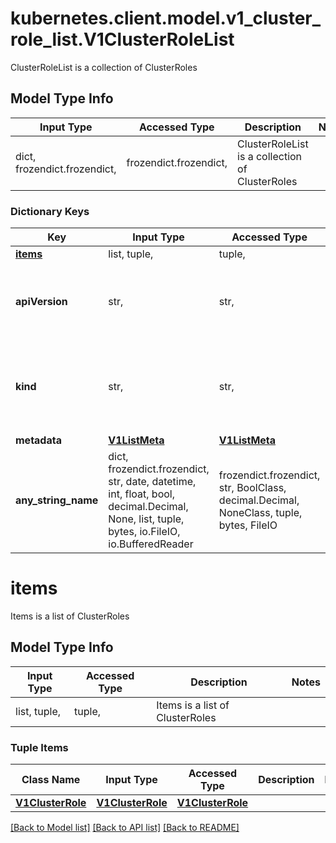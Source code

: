 # kubernetes.client.model.v1_cluster_role_list.V1ClusterRoleList

ClusterRoleList is a collection of ClusterRoles

## Model Type Info
Input Type | Accessed Type | Description | Notes
------------ | ------------- | ------------- | -------------
dict, frozendict.frozendict,  | frozendict.frozendict,  | ClusterRoleList is a collection of ClusterRoles | 

### Dictionary Keys
Key | Input Type | Accessed Type | Description | Notes
------------ | ------------- | ------------- | ------------- | -------------
**[items](#items)** | list, tuple,  | tuple,  | Items is a list of ClusterRoles | 
**apiVersion** | str,  | str,  | APIVersion defines the versioned schema of this representation of an object. Servers should convert recognized schemas to the latest internal value, and may reject unrecognized values. More info: https://git.k8s.io/community/contributors/devel/sig-architecture/api-conventions.md#resources | [optional] 
**kind** | str,  | str,  | Kind is a string value representing the REST resource this object represents. Servers may infer this from the endpoint the kubernetes.client submits requests to. Cannot be updated. In CamelCase. More info: https://git.k8s.io/community/contributors/devel/sig-architecture/api-conventions.md#types-kinds | [optional] 
**metadata** | [**V1ListMeta**](V1ListMeta.md) | [**V1ListMeta**](V1ListMeta.md) |  | [optional] 
**any_string_name** | dict, frozendict.frozendict, str, date, datetime, int, float, bool, decimal.Decimal, None, list, tuple, bytes, io.FileIO, io.BufferedReader | frozendict.frozendict, str, BoolClass, decimal.Decimal, NoneClass, tuple, bytes, FileIO | any string name can be used but the value must be the correct type | [optional]

# items

Items is a list of ClusterRoles

## Model Type Info
Input Type | Accessed Type | Description | Notes
------------ | ------------- | ------------- | -------------
list, tuple,  | tuple,  | Items is a list of ClusterRoles | 

### Tuple Items
Class Name | Input Type | Accessed Type | Description | Notes
------------- | ------------- | ------------- | ------------- | -------------
[**V1ClusterRole**](V1ClusterRole.md) | [**V1ClusterRole**](V1ClusterRole.md) | [**V1ClusterRole**](V1ClusterRole.md) |  | 

[[Back to Model list]](../../README.md#documentation-for-models) [[Back to API list]](../../README.md#documentation-for-api-endpoints) [[Back to README]](../../README.md)

